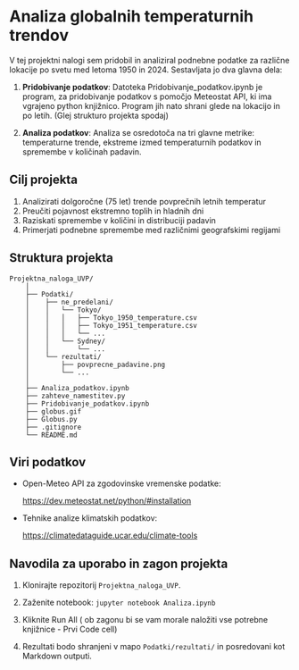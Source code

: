 # Analiza globalnih temperaturnih trendov
 V tej projektni nalogi sem pridobil in analiziral podnebne podatke za različne lokacije po svetu med letoma 1950 in 2024. Sestavljata jo dva glavna dela:

 1. **Pridobivanje podatkov**: Datoteka Pridobivanje_podatkov.ipynb je program, za pridobivanje podatkov s pomočjo Meteostat API, ki ima vgrajeno python knjižnico.
 Program jih nato shrani glede na lokacijo in po letih.
 (Glej strukturo projekta spodaj)

 2. **Analiza podatkov**:
 Analiza se osredotoča na tri glavne metrike:
 temperaturne trende, ekstreme izmed temperaturnih podatkov in spremembe v količinah padavin.

## Cilj projekta
1. Analizirati dolgoročne (75 let) trende povprečnih letnih temperatur
2. Preučiti pojavnost ekstremno toplih in hladnih dni
3. Raziskati spremembe v količini in distribuciji padavin
4. Primerjati podnebne spremembe med različnimi geografskimi regijami

## Struktura projekta
```
Projektna_naloga_UVP/  
    │  
    ├── Podatki/ 
    │    ├── ne_predelani/  
    │    │   └── Tokyo/  
    │    │   │   ├── Tokyo_1950_temperature.csv  
    │    │   │   ├── Tokyo_1951_temperature.csv
    │    │   │   └── ...  
    │    │   └── Sydney/
    │    │       └── ... 
    │    └── rezultati/  
    │        ├── povprecne_padavine.png
    │        └── ...
    │
    ├── Analiza_podatkov.ipynb  
    ├── zahteve_namestitev.py  
    ├── Pridobivanje_podatkov.ipynb
    ├── globus.gif
    ├── Globus.py
    ├── .gitignore
    └── README.md  
```

## Viri podatkov
- Open-Meteo API za zgodovinske vremenske podatke:

    https://dev.meteostat.net/python/#installation

- Tehnike analize klimatskih podatkov:

    https://climatedataguide.ucar.edu/climate-tools

## Navodila za uporabo in zagon projekta

 1. Klonirajte repozitorij `Projektna_naloga_UVP`.
 
 2. Zaženite notebook: `jupyter notebook Analiza.ipynb`

 3. Kliknite Run All ( ob zagonu bi se vam morale naložiti vse potrebne knjižnice - Prvi Code cell)

 4. Rezultati bodo shranjeni v mapo `Podatki/rezultati/` in posredovani kot Markdown outputi.
